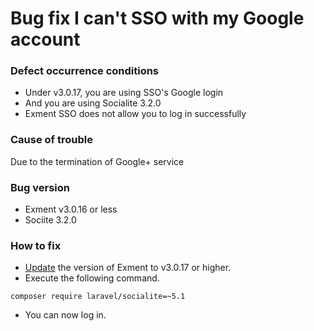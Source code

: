 # Bug fix I can't SSO with my Google account
### Defect occurrence conditions
- Under v3.0.17, you are using SSO's Google login
- And you are using Socialite 3.2.0
- Exment SSO does not allow you to log in successfully

### Cause of trouble
Due to the termination of Google+ service

### Bug version
- Exment v3.0.16 or less
- Sociite 3.2.0

### How to fix
- [Update](/update) the version of Exment to v3.0.17 or higher.
- Execute the following command.

~~~
composer require laravel/socialite=~5.1
~~~

- You can now log in.